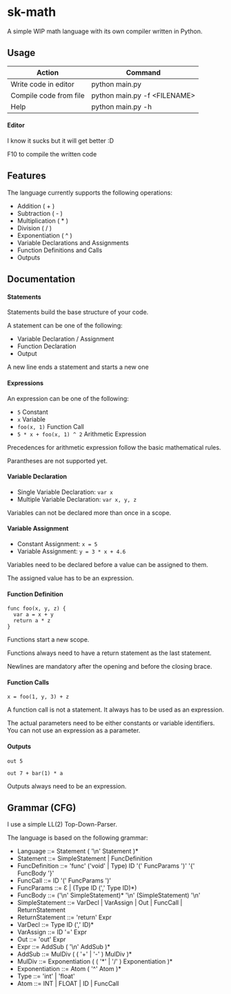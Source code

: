 # sk-math

A simple WIP math language with its own compiler written in Python.

## Usage
| Action                  | Command                         |
| ----------------------- | ------------------------------- |
| Write code in editor    | python main.py                  |
| Compile code from file  | python main.py -f \<FILENAME\>  |
| Help                    | python main.py -h               |

#### Editor
I know it sucks but it will get better :D

F10 to compile the written code

## Features

The language currently supports the following operations:
- Addition ( + )
- Subtraction ( - )
- Multiplication ( * )
- Division ( / )
- Exponentiation ( ^ )
- Variable Declarations and Assignments
- Function Definitions and Calls
- Outputs

## Documentation

#### Statements
Statements build the base structure of your code.

A statement can be one of the following:
- Variable Declaration / Assignment
- Function Declaration
- Output

A new line ends a statement and starts a new one

#### Expressions
An expression can be one of the following:
- ```5``` Constant
- ```x``` Variable
- ```foo(x, 1)``` Function Call
- ```5 * x + foo(x, 1) ^ 2``` Arithmetic Expression

Precedences for arithmetic expression follow the basic mathematical rules.

Parantheses are not supported yet.

#### Variable Declaration
- Single Variable Declaration: ```var x```
- Multiple Variable Declaration: ```var x, y, z```

Variables can not be declared more than once in a scope.

#### Variable Assignment
- Constant Assignment: ```x = 5```
- Variable Assignment: ```y = 3 * x + 4.6```

Variables need to be declared before a value can be assigned to them.

The assigned value has to be an expression.

#### Function Definition
```
func foo(x, y, z) {
  var a = x + y
  return a * z
}
```

Functions start a new scope.

Functions always need to have a return statement as the last statement.

Newlines are mandatory after the opening and before the closing brace.

#### Function Calls
```x = foo(1, y, 3) + z```

A function call is not a statement. It always has to be used as an expression.

The actual parameters need to be either constants or variable identifiers. You can not use an expression as a parameter.

#### Outputs
```out 5```

```out 7 + bar(1) * a```

Outputs always need to be an expression.

## Grammar (CFG)

I use a simple LL(2) Top-Down-Parser.

The language is based on the following grammar:

- Language ::= Statement ( '\n' Statement )*
- Statement ::= SimpleStatement | FuncDefinition
- FuncDefinition ::= 'func' ('void' | Type) ID '(' FuncParams ')' '{' FuncBody '}'
- FuncCall ::= ID '(' FuncParams ')'
- FuncParams ::= Ɛ | (Type ID (',' Type ID)*)
- FuncBody ::= ('\n' SimpleStatement)* '\n' (SimpleStatement) '\n'
- SimpleStatement ::= VarDecl | VarAssign | Out | FuncCall | ReturnStatement
- ReturnStatement ::= 'return' Expr
- VarDecl ::= Type ID (',' ID)*
- VarAssign ::= ID '=' Expr
- Out ::= 'out' Expr
- Expr ::= AddSub ( '\n' AddSub )*
- AddSub ::= MulDiv ( ( '+' | '-' ) MulDiv )*
- MulDiv ::= Exponentiation ( ( '\*' | '/' ) Exponentiation )*
- Exponentiation ::= Atom ( '^' Atom )*
- Type ::= 'int' | 'float'
- Atom ::= INT | FLOAT | ID | FuncCall
